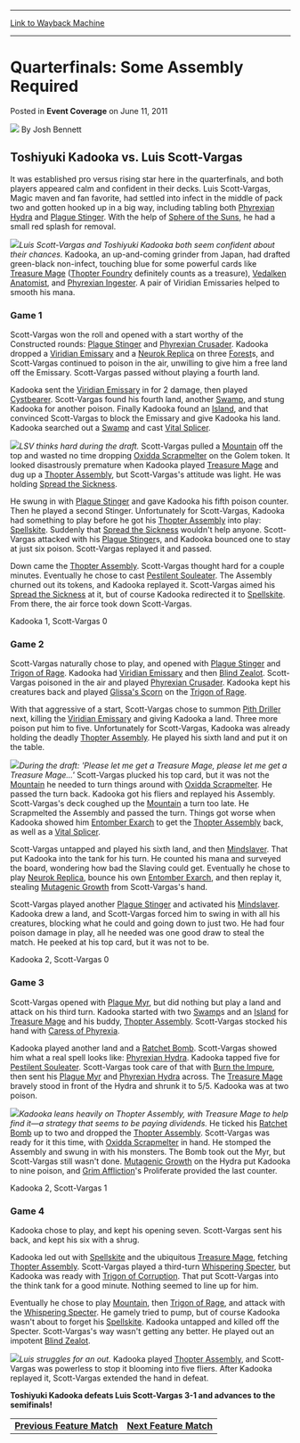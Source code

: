 
---
[Link to Wayback Machine](https://web.archive.org/web/20160826032707/http://magic.wizards.com/en/articles/archive/event-coverage/quarterfinals-some-assembly-required-2011-06-11-0)

[_metadata_:author]:- "Josh Bennett"
[_metadata_:description]:- "&#13; Toshiyuki Kadooka vs. Luis Scott-Vargas&#13; &#13; It was established pro versus rising star here in the quarterfinals, and both players appeared calm and confident in their decks. Luis Scott-Vargas, Magic maven and fan favorite, had settled into infect in the middle of pack two and gotten hooked up in a big way, including tabling both Phyrexian Hydra and Plague Stinger. With the help of Sphere of the Suns, he had a small red splash for removal."
[_metadata_:generator]:- "Drupal 7 (http://drupal.org)"
[_metadata_:node]:- "507171"
[_metadata_:publish_date]:- "2011-06-11"
[_metadata_:source]:- "div-main-content"
[_metadata_:title]:- "Quarterfinals: Some Assembly Required"
[_metadata_:wayback_capture_timestamp]:- "2016-08-26 03:27:07"
[_metadata_:wayback_raw_url]:- "https://web.archive.org/web/20160826032707id_/http://magic.wizards.com/en/articles/archive/event-coverage/quarterfinals-some-assembly-required-2011-06-11-0"
[_metadata_:wayback_url]:- "http://magic.wizards.com/en/articles/archive/event-coverage/quarterfinals-some-assembly-required-2011-06-11-0"
---


Quarterfinals: Some Assembly Required
=====================================



 Posted in **Event Coverage**
 on June 11, 2011 






![](https://media.magic.wizards.com/styles/auth_small/public/images/person/authorpic_joshbennett.jpg)
By Josh Bennett












Toshiyuki Kadooka vs. Luis Scott-Vargas
---------------------------------------


It was established pro versus rising star here in the quarterfinals, and both players appeared calm and confident in their decks. Luis Scott-Vargas, Magic maven and fan favorite, had settled into infect in the middle of pack two and gotten hooked up in a big way, including tabling both [Phyrexian Hydra](http://gatherer.wizards.com/Pages/Card/Details.aspx?name=Phyrexian+Hydra) and [Plague Stinger](http://gatherer.wizards.com/Pages/Card/Details.aspx?name=Plague+Stinger). With the help of [Sphere of the Suns](http://gatherer.wizards.com/Pages/Card/Details.aspx?name=Sphere+of+the+Suns), he had a small red splash for removal.


![](https://media.magic.wizards.com/image_legacy_migration/mtg/images/daily/events/ptnag11/qf3.jpg)*Luis Scott-Vargas and Toshiyuki Kadooka both seem confident about their chances.*
Kadooka, an up-and-coming grinder from Japan, had drafted green-black non-infect, touching blue for some powerful cards like [Treasure Mage](http://gatherer.wizards.com/Pages/Card/Details.aspx?name=Treasure+Mage) ([Thopter Foundry](http://gatherer.wizards.com/Pages/Card/Details.aspx?name=Thopter+Foundry) definitely counts as a treasure), [Vedalken Anatomist](http://gatherer.wizards.com/Pages/Card/Details.aspx?name=Vedalken+Anatomist), and [Phyrexian Ingester](http://gatherer.wizards.com/Pages/Card/Details.aspx?name=Phyrexian+Ingester). A pair of Viridian Emissaries helped to smooth his mana.


### Game 1


Scott-Vargas won the roll and opened with a start worthy of the Constructed rounds: [Plague Stinger](http://gatherer.wizards.com/Pages/Card/Details.aspx?name=Plague+Stinger) and [Phyrexian Crusader](http://gatherer.wizards.com/Pages/Card/Details.aspx?name=Phyrexian+Crusader). Kadooka dropped a [Viridian Emissary](http://gatherer.wizards.com/Pages/Card/Details.aspx?name=Viridian+Emissary) and a [Neurok Replica](http://gatherer.wizards.com/Pages/Card/Details.aspx?name=Neurok+Replica) on three [Forest](http://gatherer.wizards.com/Pages/Card/Details.aspx?name=Forest)s, and Scott-Vargas continued to poison in the air, unwilling to give him a free land off the Emissary. Scott-Vargas passed without playing a fourth land.


Kadooka sent the [Viridian Emissary](http://gatherer.wizards.com/Pages/Card/Details.aspx?name=Viridian+Emissary) in for 2 damage, then played [Cystbearer](http://gatherer.wizards.com/Pages/Card/Details.aspx?name=Cystbearer). Scott-Vargas found his fourth land, another [Swamp](http://gatherer.wizards.com/Pages/Card/Details.aspx?name=Swamp), and stung Kadooka for another poison. Finally Kadooka found an [Island](http://gatherer.wizards.com/Pages/Card/Details.aspx?name=Island), and that convinced Scott-Vargas to block the Emissary and give Kadooka his land. Kadooka searched out a [Swamp](http://gatherer.wizards.com/Pages/Card/Details.aspx?name=Swamp) and cast [Vital Splicer](http://gatherer.wizards.com/Pages/Card/Details.aspx?name=Vital+Splicer).


![](https://media.magic.wizards.com/image_legacy_migration/mtg/images/daily/events/ptnag11/qf3TSco.jpg)*LSV thinks hard during the draft.*
Scott-Vargas pulled a [Mountain](http://gatherer.wizards.com/Pages/Card/Details.aspx?name=Mountain) off the top and wasted no time dropping [Oxidda Scrapmelter](http://gatherer.wizards.com/Pages/Card/Details.aspx?name=Oxidda+Scrapmelter) on the Golem token. It looked disastrously premature when Kadooka played [Treasure Mage](http://gatherer.wizards.com/Pages/Card/Details.aspx?name=Treasure+Mage) and dug up a [Thopter Assembly](http://gatherer.wizards.com/Pages/Card/Details.aspx?name=Thopter+Assembly), but Scott-Vargas's attitude was light. He was holding [Spread the Sickness](http://gatherer.wizards.com/Pages/Card/Details.aspx?name=Spread+the+Sickness).


He swung in with [Plague Stinger](http://gatherer.wizards.com/Pages/Card/Details.aspx?name=Plague+Stinger) and gave Kadooka his fifth poison counter. Then he played a second Stinger. Unfortunately for Scott-Vargas, Kadooka had something to play before he got his [Thopter Assembly](http://gatherer.wizards.com/Pages/Card/Details.aspx?name=Thopter+Assembly) into play: [Spellskite](http://gatherer.wizards.com/Pages/Card/Details.aspx?name=Spellskite). Suddenly that [Spread the Sickness](http://gatherer.wizards.com/Pages/Card/Details.aspx?name=Spread+the+Sickness) wouldn't help anyone. Scott-Vargas attacked with his [Plague Stinger](http://gatherer.wizards.com/Pages/Card/Details.aspx?name=Plague+Stinger)s, and Kadooka bounced one to stay at just six poison. Scott-Vargas replayed it and passed.


Down came the [Thopter Assembly](http://gatherer.wizards.com/Pages/Card/Details.aspx?name=Thopter+Assembly). Scott-Vargas thought hard for a couple minutes. Eventually he chose to cast [Pestilent Souleater](http://gatherer.wizards.com/Pages/Card/Details.aspx?name=Pestilent+Souleater). The Assembly churned out its tokens, and Kadooka replayed it. Scott-Vargas aimed his [Spread the Sickness](http://gatherer.wizards.com/Pages/Card/Details.aspx?name=Spread+the+Sickness) at it, but of course Kadooka redirected it to [Spellskite](http://gatherer.wizards.com/Pages/Card/Details.aspx?name=Spellskite). From there, the air force took down Scott-Vargas.


Kadooka 1, Scott-Vargas 0


### Game 2


Scott-Vargas naturally chose to play, and opened with [Plague Stinger](http://gatherer.wizards.com/Pages/Card/Details.aspx?name=Plague+Stinger) and [Trigon of Rage](http://gatherer.wizards.com/Pages/Card/Details.aspx?name=Trigon+of+Rage). Kadooka had [Viridian Emissary](http://gatherer.wizards.com/Pages/Card/Details.aspx?name=Viridian+Emissary) and then [Blind Zealot](http://gatherer.wizards.com/Pages/Card/Details.aspx?name=Blind+Zealot). Scott-Vargas poisoned in the air and played [Phyrexian Crusader](http://gatherer.wizards.com/Pages/Card/Details.aspx?name=Phyrexian+Crusader). Kadooka kept his creatures back and played [Glissa's Scorn](http://gatherer.wizards.com/Pages/Card/Details.aspx?name=Glissa%27s+Scorn) on the [Trigon of Rage](http://gatherer.wizards.com/Pages/Card/Details.aspx?name=Trigon+of+Rage).


With that aggressive of a start, Scott-Vargas chose to summon [Pith Driller](http://gatherer.wizards.com/Pages/Card/Details.aspx?name=Pith+Driller) next, killing the [Viridian Emissary](http://gatherer.wizards.com/Pages/Card/Details.aspx?name=Viridian+Emissary) and giving Kadooka a land. Three more poison put him to five. Unfortunately for Scott-Vargas, Kadooka was already holding the deadly [Thopter Assembly](http://gatherer.wizards.com/Pages/Card/Details.aspx?name=Thopter+Assembly). He played his sixth land and put it on the table.


![](https://media.magic.wizards.com/image_legacy_migration/mtg/images/daily/events/ptnag11/qf3TKad.jpg)*During the draft: 'Please let me get a Treasure Mage, please let me get a Treasure Mage...'* 
Scott-Vargas plucked his top card, but it was not the [Mountain](http://gatherer.wizards.com/Pages/Card/Details.aspx?name=Mountain) he needed to turn things around with [Oxidda Scrapmelter](http://gatherer.wizards.com/Pages/Card/Details.aspx?name=Oxidda+Scrapmelter). He passed the turn back. Kadooka got his fliers and replayed his Assembly. Scott-Vargas's deck coughed up the [Mountain](http://gatherer.wizards.com/Pages/Card/Details.aspx?name=Mountain) a turn too late. He Scrapmelted the Assembly and passed the turn. Things got worse when Kadooka showed him [Entomber Exarch](http://gatherer.wizards.com/Pages/Card/Details.aspx?name=Entomber+Exarch) to get the [Thopter Assembly](http://gatherer.wizards.com/Pages/Card/Details.aspx?name=Thopter+Assembly) back, as well as a [Vital Splicer](http://gatherer.wizards.com/Pages/Card/Details.aspx?name=Vital+Splicer).


Scott-Vargas untapped and played his sixth land, and then [Mindslaver](http://gatherer.wizards.com/Pages/Card/Details.aspx?name=Mindslaver). That put Kadooka into the tank for his turn. He counted his mana and surveyed the board, wondering how bad the Slaving could get. Eventually he chose to play [Neurok Replica](http://gatherer.wizards.com/Pages/Card/Details.aspx?name=Neurok+Replica), bounce his own [Entomber Exarch](http://gatherer.wizards.com/Pages/Card/Details.aspx?name=Entomber+Exarch), and then replay it, stealing [Mutagenic Growth](http://gatherer.wizards.com/Pages/Card/Details.aspx?name=Mutagenic+Growth) from Scott-Vargas's hand.


Scott-Vargas played another [Plague Stinger](http://gatherer.wizards.com/Pages/Card/Details.aspx?name=Plague+Stinger) and activated his [Mindslaver](http://gatherer.wizards.com/Pages/Card/Details.aspx?name=Mindslaver). Kadooka drew a land, and Scott-Vargas forced him to swing in with all his creatures, blocking what he could and going down to just two. He had four poison damage in play, all he needed was one good draw to steal the match. He peeked at his top card, but it was not to be.


Kadooka 2, Scott-Vargas 0


### Game 3


Scott-Vargas opened with [Plague Myr](http://gatherer.wizards.com/Pages/Card/Details.aspx?name=Plague+Myr), but did nothing but play a land and attack on his third turn. Kadooka started with two [Swamp](http://gatherer.wizards.com/Pages/Card/Details.aspx?name=Swamp)s and an [Island](http://gatherer.wizards.com/Pages/Card/Details.aspx?name=Island) for [Treasure Mage](http://gatherer.wizards.com/Pages/Card/Details.aspx?name=Treasure+Mage) and his buddy, [Thopter Assembly](http://gatherer.wizards.com/Pages/Card/Details.aspx?name=Thopter+Assembly). Scott-Vargas stocked his hand with [Caress of Phyrexia](http://gatherer.wizards.com/Pages/Card/Details.aspx?name=Caress+of+Phyrexia).


Kadooka played another land and a [Ratchet Bomb](http://gatherer.wizards.com/Pages/Card/Details.aspx?name=Ratchet+Bomb). Scott-Vargas showed him what a real spell looks like: [Phyrexian Hydra](http://gatherer.wizards.com/Pages/Card/Details.aspx?name=Phyrexian+Hydra). Kadooka tapped five for [Pestilent Souleater](http://gatherer.wizards.com/Pages/Card/Details.aspx?name=Pestilent+Souleater). Scott-Vargas took care of that with [Burn the Impure](http://gatherer.wizards.com/Pages/Card/Details.aspx?name=Burn+the+Impure), then sent his [Plague Myr](http://gatherer.wizards.com/Pages/Card/Details.aspx?name=Plague+Myr) and [Phyrexian Hydra](http://gatherer.wizards.com/Pages/Card/Details.aspx?name=Phyrexian+Hydra) across. The [Treasure Mage](http://gatherer.wizards.com/Pages/Card/Details.aspx?name=Treasure+Mage) bravely stood in front of the Hydra and shrunk it to 5/5. Kadooka was at two poison.


![](https://media.magic.wizards.com/image_legacy_migration/mtg/images/daily/events/ptnag11/qf3Kad.jpg)*Kadooka leans heavily on Thopter Assembly, with Treasure Mage to help find it—a strategy that seems to be paying dividends.*
He ticked his [Ratchet Bomb](http://gatherer.wizards.com/Pages/Card/Details.aspx?name=Ratchet+Bomb) up to two and dropped the [Thopter Assembly](http://gatherer.wizards.com/Pages/Card/Details.aspx?name=Thopter+Assembly). Scott-Vargas was ready for it this time, with [Oxidda Scrapmelter](http://gatherer.wizards.com/Pages/Card/Details.aspx?name=Oxidda+Scrapmelter) in hand. He stomped the Assembly and swung in with his monsters. The Bomb took out the Myr, but Scott-Vargas still wasn't done. [Mutagenic Growth](http://gatherer.wizards.com/Pages/Card/Details.aspx?name=Mutagenic+Growth) on the Hydra put Kadooka to nine poison, and [Grim Affliction](http://gatherer.wizards.com/Pages/Card/Details.aspx?name=Grim+Affliction)'s Proliferate provided the last counter.


Kadooka 2, Scott-Vargas 1


### Game 4


Kadooka chose to play, and kept his opening seven. Scott-Vargas sent his back, and kept his six with a shrug.


Kadooka led out with [Spellskite](http://gatherer.wizards.com/Pages/Card/Details.aspx?name=Spellskite) and the ubiquitous [Treasure Mage](http://gatherer.wizards.com/Pages/Card/Details.aspx?name=Treasure+Mage), fetching [Thopter Assembly](http://gatherer.wizards.com/Pages/Card/Details.aspx?name=Thopter+Assembly). Scott-Vargas played a third-turn [Whispering Specter](http://gatherer.wizards.com/Pages/Card/Details.aspx?name=Whispering+Specter), but Kadooka was ready with [Trigon of Corruption](http://gatherer.wizards.com/Pages/Card/Details.aspx?name=Trigon+of+Corruption). That put Scott-Vargas into the think tank for a good minute. Nothing seemed to line up for him.


Eventually he chose to play [Mountain](http://gatherer.wizards.com/Pages/Card/Details.aspx?name=Mountain), then [Trigon of Rage](http://gatherer.wizards.com/Pages/Card/Details.aspx?name=Trigon+of+Rage), and attack with the [Whispering Specter](http://gatherer.wizards.com/Pages/Card/Details.aspx?name=Whispering+Specter). He gamely tried to pump, but of course Kadooka wasn't about to forget his [Spellskite](http://gatherer.wizards.com/Pages/Card/Details.aspx?name=Spellskite). Kadooka untapped and killed off the Specter. Scott-Vargas's way wasn't getting any better. He played out an impotent [Blind Zealot](http://gatherer.wizards.com/Pages/Card/Details.aspx?name=Blind+Zealot).


![](https://media.magic.wizards.com/image_legacy_migration/mtg/images/daily/events/ptnag11/qf3Sco.jpg)*Luis struggles for an out.*
Kadooka played [Thopter Assembly](http://gatherer.wizards.com/Pages/Card/Details.aspx?name=Thopter+Assembly), and Scott-Vargas was powerless to stop it blooming into five fliers. After Kadooka replayed it, Scott-Vargas extended the hand in defeat.


**Toshiyuki Kadooka defeats Luis Scott-Vargas 3-1 and advances to the semifinals!**




|  |  |
| --- | --- |
| [**Previous Feature Match**](/en/articles/archive/event-coverage/quarterfinals-class-act-2011-06-11-0) | [**Next Feature Match**](http://archive.wizards.com/Magic/Magazine/Article.aspx?x=mtg/daily/eventcoverage/ptnag11/qf4) |







